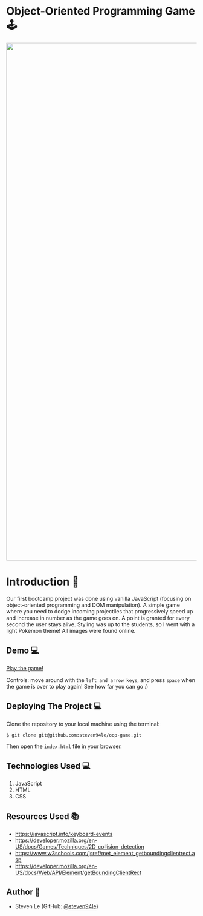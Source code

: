 # Object-Oriented Programming Game :joystick:

<p align="center"><img width="1366" alt="image" src="https://user-images.githubusercontent.com/76791687/186182412-e70f77aa-7104-41b5-a49f-1205774e742a.png"></p>

# Introduction :wave:

Our first bootcamp project was done using vanilla JavaScript (focusing on object-oriented programming and DOM manipulation). A simple game where you need to dodge incoming projectiles that progressively speed up and increase in number as the game goes on. A point is granted for every second the user stays alive. Styling was up to the students, so I went with a light Pokemon theme! All images were found online.

## **Demo :computer:**

[Play the game!](https://steven94le-oop-game.netlify.app/)

Controls: move around with the `left and arrow keys`, and press `space` when the game is over to play again! See how far you can go :)

## **Deploying The Project :computer:**

Clone the repository to your local machine using the terminal:

`$ git clone git@github.com:steven94le/oop-game.git`

Then open the `index.html` file in your browser.

## **Technologies Used 	:computer:**

1. JavaScript
2. HTML
3. CSS

## **Resources Used :books:**

- https://javascript.info/keyboard-events
- https://developer.mozilla.org/en-US/docs/Games/Techniques/2D_collision_detection
- https://www.w3schools.com/jsref/met_element_getboundingclientrect.asp
- https://developer.mozilla.org/en-US/docs/Web/API/Element/getBoundingClientRect

## **Author :bust_in_silhouette:**

- Steven Le (GitHub: [@steven94le](https://github.com/steven94le))
